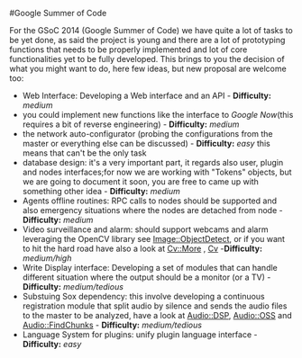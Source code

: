#Google Summer of Code

For the GSoC 2014 (Google Summer of Code) we have quite a lot of tasks to be yet done, as said the project is young and there are a lot of prototyping functions that needs to be properly implemented and lot of core functionalities yet to be fully developed.
This brings to you the decision of what you might want to do, here few ideas, but new proposal are welcome too:

* Web Interface: Developing a Web interface and an API - **Difficulty:** *medium*
* you could implement new functions like the interface to *Google Now*(this requires a bit of reverse engineering) - **Difficulty:** *medium*
* the network auto-configurator (probing the configurations from the master or everything else can be discussed) - **Difficulty:** *easy* this means that can't be the only task
* database design: it's a very important part, it regards also user, plugin and nodes interfaces;for now we are working with "Tokens" objects, but we are going to document it soon,  you are free to came up with something other idea - **Difficulty:** *medium*
* Agents offline routines: RPC calls to nodes should be supported and also emergency situations where the nodes are detached from node - **Difficulty:** *medium*
* Video surveillance and alarm: should support webcams and alarm leveraging the OpenCV library see [Image::ObjectDetect](https://metacpan.org/pod/Image::ObjectDetect), or if you want to hit the hard road have also a look at [Cv::More](https://metacpan.org/pod/Cv::More) , [Cv](https://metacpan.org/pod/Cv) -**Difficulty:** *medium/high*
* Write Display interface: Developing a set of modules that can handle different situation where the output should be a monitor (or a TV) - **Difficulty:** *medium/tedious*
* Substuing Sox dependency: this involve developing a continuous registration module that split audio by silence and sends the audio files to the master to be analyzed, have a look at [Audio::DSP](http://search.cpan.org/~sethj/Audio-DSP-0.02/DSP.pm), [Audio::OSS](http://search.cpan.org/~djhd/Audio-OSS-0.0501/OSS.pm) and [Audio::FindChunks](http://search.cpan.org/~ilyaz/Audio-FindChunks-2.00/FindChunks.pm) - **Difficulty:** *medium/tedious*
* Language System for plugins: unify plugin language interface - **Difficulty:** *easy*